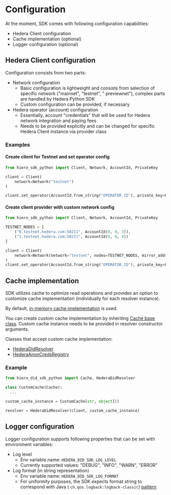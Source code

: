 # Configuration

At the moment, SDK comes with following configuration capabilities:

- Hedera Client configuration
- Cache implementation (optional)
- Logger configuration (optional)

## Hedera Client configuration

Configuration consists from two parts:

- Network configuration
  - Basic configuration is lightweight and consists from selection of specific network ("mainnet", "testnet", "
    previewnet"), complex parts are handled by Hedera Python SDK
  - Custom configuration can be provided, if necessary
- Hedera operator (account) configuration
  - Essentially, account "credentials" that will be used for Hedera network integration and paying fees
  - Needs to be provided explicitly and can be changed for specific Hedera Client instance via provider class

### Examples

#### Create client for Testnet and set operator config

```python
from hiero_sdk_python import Client, Network, AccountId, PrivateKey

client = Client(
    network=Network("testnet")
)

client.set_operator(AccountId.from_string("OPERATOR_ID"), private_key=PrivateKey.from_string("OPERATOR_KEY"))
```

#### Create client provider with custom network config

```python
from hiero_sdk_python import Client, Network, AccountId, PrivateKey

TESTNET_NODES = [
    ("0.testnet.hedera.com:50211", AccountId(0, 0, 3)),
    ("1.testnet.hedera.com:50211", AccountId(0, 0, 4))
]

client = Client(
    network=Network(network="testnet", nodes=TESTNET_NODES, mirror_address="hcs.testnet.mirrornode.hedera.com:5600"),
)
client.set_operator(AccountId.from_string("OPERATOR_ID"), private_key=PrivateKey.from_string("OPERATOR_KEY"))
```

## Cache implementation

SDK utilizes cache to optimize read operations and provides an option to customize cache implementation (individually
for each resolver instance).

By default, [in-memory cache implementation](modules/common.md#hiero_did_sdk_python.utils.cache.MemoryCache) is used.

You can create custom cache implementation by inheriting [Cache base class](modules/common.md#hiero_did_sdk_python.utils.cache.Cache).
Custom cache instance needs to be provided in resolver constructor arguments.

Classes that accept custom cache implementation:

- [HederaDidResolver](modules/did.md#hiero_did_sdk_python.did.hedera_did_resolver.HederaDidResolver)
- [HederaAnonCredsRegistry](modules/anoncreds.md#hiero_did_sdk_python.anoncreds.hedera_anoncreds_registry.HederaAnonCredsRegistry)

### Example

```python
from hiero_did_sdk_python import Cache, HederaDidResolver

class CustomCache(Cache):
  ...

custom_cache_instance = CustomCache[str, object]()

resolver = HederaDidResolver(client, custom_cache_instance)
```

## Logger configuration

Logger configuration supports following properties that can be set with environment variables:

- Log level
  - Env variable name: `HEDERA_DID_SDK_LOG_LEVEL`
  - Currently supported values: "DEBUG", "INFO", "WARN", "ERROR"
- Log format (in string representation)
  - Env variable name: `HEDERA_DID_SDK_LOG_FORMAT`
  - For uniformity purposes, the SDK expects format string to correspond with Java (
    `ch.qos.logback:logback-classic`) [pattern](https://logback.qos.ch/manual/layouts.html#ClassicPatternLayout)
